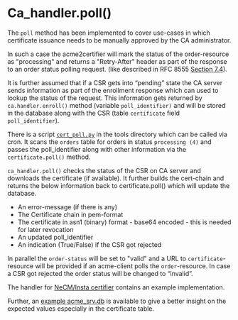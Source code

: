 # Ca_handler.poll()

The ```poll``` method has been implemented to cover use-cases in which certificate issuance needs to be manually approved by the CA administrator.

In such a case the acme2certifier will mark the status of the order-resource as "processing" and returns a "Retry-After" header as part of the
response to an order status polling request. (like described in RFC 8555 [Section 7.4](https://tools.ietf.org/html/rfc8555#section-7.4)).

It is further assumed that if a CSR gets into “pending” state the CA server sends information as part of the enrollment response which can
used to lookup the status of the request. This information gets returned by ```ca.handler.enroll()``` method (variable ```poll_identifier)```
and will be stored in the database along with the CSR (table ```certificate``` field ```poll_identifier```).

There is a script [`cert_poll.py`](../tools/cert_poll.py) in the tools directory which can be called via cron. It scans the ```orders``` table for orders in
status ```processing (4)``` and passes the poll_identifier along with other information via the ```certificate.poll()``` method.

```ca_handler.poll()```  checks the status of the CSR on CA server and downloads the certificate (if available). It further builds
the cert-chain and returns the below information back to certificate.poll() which will update the database.

- An error-message (if there is any)
- The Certificate chain in pem-format
- The certificate in asn1 (binary) format - base64 encoded - this is needed for later revocation
- An updated poll_identifier
- An indication (True/False) if the CSR got rejected

In parallel the ```order-status``` will be set to "valid" and a URL to ```certificate```-resource will be provided if an acme-client
polls the ```order```-resource.
In case a CSR got rejected the order status will be changed to “invalid”.

The handler for [NeCM/Insta certifier](certifier.md) contains an example implementation.

Further, an [example acme_srv.db](../examples/acme_srv.db.example) is available to give a better insight on the expected values especially in the certificate table.
